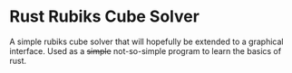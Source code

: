 # Rust Rubiks Cube Solver
A simple rubiks cube solver that will hopefully be extended to a graphical interface. Used as a ~~simple~~ not-so-simple program to learn the basics of rust.

